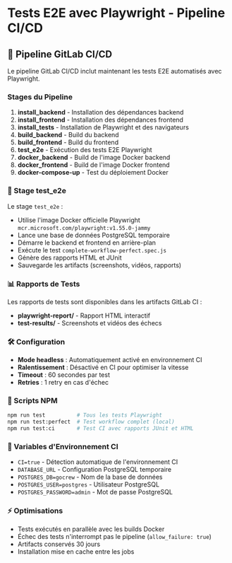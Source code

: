 # Tests E2E avec Playwright - Pipeline CI/CD

## 🚀 Pipeline GitLab CI/CD

Le pipeline GitLab CI/CD inclut maintenant les tests E2E automatisés avec Playwright.

### Stages du Pipeline

1. **install_backend** - Installation des dépendances backend
2. **install_frontend** - Installation des dépendances frontend  
3. **install_tests** - Installation de Playwright et des navigateurs
4. **build_backend** - Build du backend
5. **build_frontend** - Build du frontend
6. **test_e2e** - Exécution des tests E2E Playwright
7. **docker_backend** - Build de l'image Docker backend
8. **docker_frontend** - Build de l'image Docker frontend
9. **docker-compose-up** - Test du déploiement Docker

### 🧪 Stage test_e2e

Le stage `test_e2e` :
- Utilise l'image Docker officielle Playwright `mcr.microsoft.com/playwright:v1.55.0-jammy`
- Lance une base de données PostgreSQL temporaire
- Démarre le backend et frontend en arrière-plan
- Exécute le test `complete-workflow-perfect.spec.js`
- Génère des rapports HTML et JUnit
- Sauvegarde les artifacts (screenshots, vidéos, rapports)

### 📊 Rapports de Tests

Les rapports de tests sont disponibles dans les artifacts GitLab CI :
- **playwright-report/** - Rapport HTML interactif
- **test-results/** - Screenshots et vidéos des échecs

### 🛠️ Configuration

- **Mode headless** : Automatiquement activé en environnement CI
- **Ralentissement** : Désactivé en CI pour optimiser la vitesse
- **Timeout** : 60 secondes par test
- **Retries** : 1 retry en cas d'échec

### 📝 Scripts NPM

```bash
npm run test          # Tous les tests Playwright
npm run test:perfect  # Test workflow complet (local)
npm run test:ci       # Test CI avec rapports JUnit et HTML
```

### 🔧 Variables d'Environnement CI

- `CI=true` - Détection automatique de l'environnement CI
- `DATABASE_URL` - Configuration PostgreSQL temporaire
- `POSTGRES_DB=gocrew` - Nom de la base de données
- `POSTGRES_USER=postgres` - Utilisateur PostgreSQL
- `POSTGRES_PASSWORD=admin` - Mot de passe PostgreSQL

### ⚡ Optimisations

- Tests exécutés en parallèle avec les builds Docker
- Échec des tests n'interrompt pas le pipeline (`allow_failure: true`)
- Artifacts conservés 30 jours
- Installation mise en cache entre les jobs
